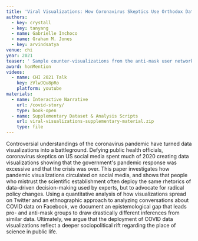 ```yaml
---
title: 'Viral Visualizations: How Coronavirus Skeptics Use Orthodox Data Practices to Promote Unorthodox Science Online'
authors:
  - key: crystall
  - key: tanyang
  - name: Gabrielle Inchoco
  - name: Graham M. Jones
  - key: arvindsatya
venue: chi
year: 2021
teaser: ' Sample counter-visualizations from the anti-mask user network. While there are meme-based visualizations, anti-maskers on Twitter adopt the same visual vocabulary as visualization experts and the mainstream media.'
award: honMention
videos:
  - name: CHI 2021 Talk
    key: zVlwJQu8pRo
    platform: youtube
materials:
  - name: Interactive Narrative
    url: /covid-story/
    type: book-open
  - name: Supplementary Dataset & Analysis Scripts
    url: viral-visualizations-supplementary-material.zip
    type: file
---
```

Controversial understandings of the coronavirus pandemic have turned data visualizations into a battleground. Defying public health officials, coronavirus skeptics on US social media spent much of 2020 creating data visualizations showing that the government's pandemic response was excessive and that the crisis was over. This paper investigates how pandemic visualizations circulated on social media, and shows that people who mistrust the scientific establishment often deploy the same rhetorics of data-driven decision-making used by experts, but to advocate for radical policy changes. Using a quantitative analysis of how visualizations spread on Twitter and an ethnographic approach to analyzing conversations about COVID data on Facebook, we document an epistemological gap that leads pro- and anti-mask groups to draw drastically different inferences from similar data. Ultimately, we argue that the deployment of COVID data visualizations reflect a deeper sociopolitical rift regarding the place of science in public life.